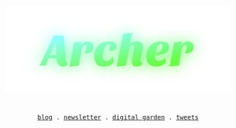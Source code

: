 <p align="center">
  <a href="https://bento.me/archer"><img src="./archer.svg" alt="Archer" /></a>
</p>
<br />
<p align="center">
  <samp>
    <a href="https://xiaoa.name">blog</a> .
    <a href="https://r.xiaoa.name">newsletter</a> .
    <a href="https://www.yuque.com/chiyu-heb0t">digital garden</a> .
    <a href="https://twitter.com/qddegtya">tweets</a>
  </samp>
</p>
<br />
